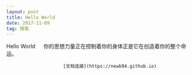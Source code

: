 ```yaml
---
layout: post
title: Hello World
date: 2017-11-09
tag: 随笔
---
```

Hello World
　                    你的思想力量正在控制着你的身体正是它在创造着你的整个命运。

                         [文档连接](https://newb94.github.io)

